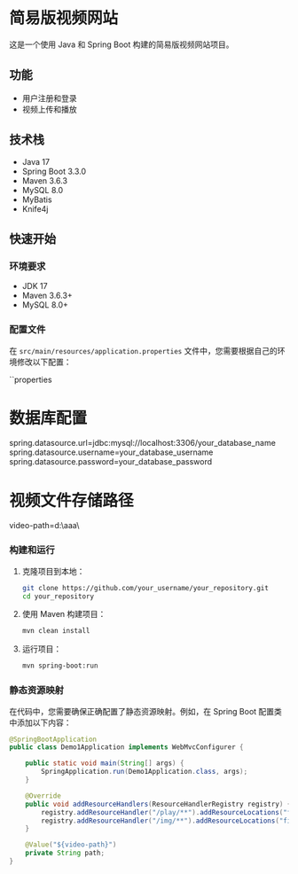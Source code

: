 # 简易版视频网站

这是一个使用 Java 和 Spring Boot 构建的简易版视频网站项目。

## 功能

- 用户注册和登录
- 视频上传和播放

## 技术栈

- Java 17
- Spring Boot 3.3.0
- Maven 3.6.3
- MySQL 8.0
- MyBatis
- Knife4j

## 快速开始

### 环境要求

- JDK 17
- Maven 3.6.3+
- MySQL 8.0+

### 配置文件

在 `src/main/resources/application.properties` 文件中，您需要根据自己的环境修改以下配置：

``properties
# 数据库配置
spring.datasource.url=jdbc:mysql://localhost:3306/your_database_name
spring.datasource.username=your_database_username
spring.datasource.password=your_database_password

# 视频文件存储路径
video-path=d:\\aaa\\


### 构建和运行

1. 克隆项目到本地：
    ```bash
    git clone https://github.com/your_username/your_repository.git
    cd your_repository
    ```

2. 使用 Maven 构建项目：
    ```bash
    mvn clean install
    ```

3. 运行项目：
    ```bash
    mvn spring-boot:run
    ```

### 静态资源映射

在代码中，您需要确保正确配置了静态资源映射。例如，在 Spring Boot 配置类中添加以下内容：

```java
@SpringBootApplication
public class Demo1Application implements WebMvcConfigurer {

    public static void main(String[] args) {
        SpringApplication.run(Demo1Application.class, args);
    }

    @Override
    public void addResourceHandlers(ResourceHandlerRegistry registry) {
        registry.addResourceHandler("/play/**").addResourceLocations("file:d:\\aaa\\");
        registry.addResourceHandler("/img/**").addResourceLocations("file:d:\\aaa\\");
    }

    @Value("${video-path}")
    private String path;
}
```
